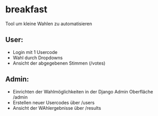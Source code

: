 # breakfast
Tool um kleine Wahlen zu automatisieren

## User:
  * Login mit 1 Usercode
  * Wahl durch Dropdowns
  * Ansicht der abgegebenen Stimmen (/votes)

## Admin:
 * Einrichten der Wahlmöglichkeiten in der Django Admin Oberfläche /admin
 * Erstellen neuer Usercodes über /users
 * Ansicht der WAhlergebnisse über /results
